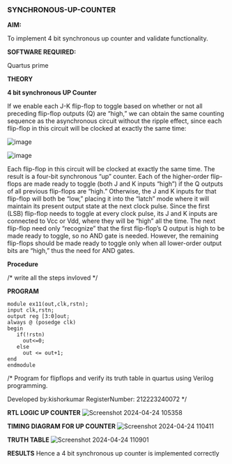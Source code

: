 ### SYNCHRONOUS-UP-COUNTER

**AIM:**

To implement 4 bit synchronous up counter and validate functionality.

**SOFTWARE REQUIRED:**

Quartus prime

**THEORY**

**4 bit synchronous UP Counter**

If we enable each J-K flip-flop to toggle based on whether or not all preceding flip-flop outputs (Q) are “high,” we can obtain the same counting sequence as the asynchronous circuit without the ripple effect, since each flip-flop in this circuit will be clocked at exactly the same time:

![image](https://github.com/naavaneetha/SYNCHRONOUS-UP-COUNTER/assets/154305477/d5db3fa0-e413-404c-b80e-b2f39d82e7e8)


![image](https://github.com/naavaneetha/SYNCHRONOUS-UP-COUNTER/assets/154305477/52cb61eb-d04b-442d-810c-31185a68410b)

Each flip-flop in this circuit will be clocked at exactly the same time.
The result is a four-bit synchronous “up” counter. Each of the higher-order flip-flops are made ready to toggle (both J and K inputs “high”) if the Q outputs of all previous flip-flops are “high.”
Otherwise, the J and K inputs for that flip-flop will both be “low,” placing it into the “latch” mode where it will maintain its present output state at the next clock pulse.
Since the first (LSB) flip-flop needs to toggle at every clock pulse, its J and K inputs are connected to Vcc or Vdd, where they will be “high” all the time.
The next flip-flop need only “recognize” that the first flip-flop’s Q output is high to be made ready to toggle, so no AND gate is needed.
However, the remaining flip-flops should be made ready to toggle only when all lower-order output bits are “high,” thus the need for AND gates.

**Procedure**

/* write all the steps invloved */

**PROGRAM**
```
module ex11(out,clk,rstn);
input clk,rstn;
output reg [3:0]out;
always @ (posedge clk)
begin
   if(!rstn)
     out<=0;
   else 
     out <= out+1;
end
endmodule
```
/* Program for flipflops and verify its truth table in quartus using Verilog programming. 

Developed by:kishorkumar RegisterNumber: 212223240072
*/

**RTL LOGIC UP COUNTER**
![Screenshot 2024-04-24 105358](https://github.com/Haripriya132006/SYNCHRONOUS-UP-COUNTER/assets/144870747/a03c4ad0-3c70-41f4-a5fd-cc4f0ed5c1a5)

**TIMING DIAGRAM FOR UP COUNTER**
![Screenshot 2024-04-24 110411](https://github.com/Haripriya132006/SYNCHRONOUS-UP-COUNTER/assets/144870747/2343e8cd-eb0b-4551-ad57-f8389e7cbf8e)

**TRUTH TABLE**
![Screenshot 2024-04-24 110901](https://github.com/Haripriya132006/SYNCHRONOUS-UP-COUNTER/assets/144870747/603b8936-3f1f-47f6-93d6-282717525ee1)

**RESULTS**
Hence a  4 bit synchronous up counter is implemented correctly 
